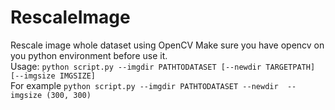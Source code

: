 # RescaleImage
Rescale image whole dataset using OpenCV
Make sure you have opencv on you python environment before use it.\
Usage: ```python script.py --imgdir PATHTODATASET [--newdir TARGETPATH] [--imgsize IMGSIZE]```\
For example ```python script.py --imgdir PATHTODATASET --newdir  --imgsize (300, 300)```
